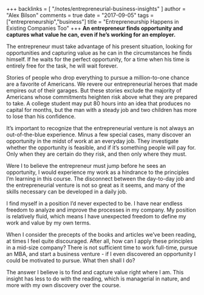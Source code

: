 +++
backlinks = [
  "/notes/entrepreneurial-business-insights"
]
author = "Alex Bilson"
comments = true
date = "2017-09-05"
tags = ["entrepreneurship","business"]
title = "Entrepreneurship Happens in Existing Companies Too"
+++
**An entrepreneur finds opportunity and captures what value he can, even if he’s working for an employer.**

The entrepreneur must take advantage of his present situation, looking for opportunities and capturing value as he can in the circumstances he finds himself.  If he waits for the perfect opportunity, for a time when his time is entirely free for the task, he will wait forever.

Stories of people who drop everything to pursue a million-to-one chance are a favorite of Americans.  We revere our entrepreneurial heroes that made empires out of their garages.  But these stories exclude the majority of Americans whose commitments heighten risk above what they are prepared to take.  A college student may put 80 hours into an idea that produces no capital for months, but the man with a steady job and two children has more to lose than his confidence.

It’s important to recognize that the entrepreneurial venture is not always an out-of-the-blue experience.  Minus a few special cases, many discover an opportunity in the midst of work at an everyday job.  They investigate whether the opportunity is feasible, and if it’s something people will pay for.  Only when they are certain do they risk, and then only where they must.

Were I to believe the entrepreneur must jump before he sees an opportunity, I would experience my work as a hindrance to the principles I’m learning in this course.  The disconnect between the day-to-day job and the entrepreneurial venture is not so great as it seems, and many of the skills necessary can be developed in a daily job.

I find myself in a position I’d never expected to be.  I have near endless freedom to analyze and improve the processes in my company.  My position is relatively fluid, which means I have unexpected freedom to define my work and value by my own terms.

When I consider the precepts of the books and articles we’ve been reading, at times I feel quite discouraged.  After all, how can I apply these principles in a mid-size company?  There is not sufficient time to work full-time, pursue an MBA, and start a business venture - if I even discovered an opportunity I could be motivated to pursue.  What then shall I do?

The answer I believe is to find and capture value right where I am.  This insight has less to do with the reading, which is managerial in nature, and more with my own discovery over the course.
